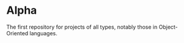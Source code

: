# Alpha
The first repository for projects of all types, notably those in Object-Oriented languages.
